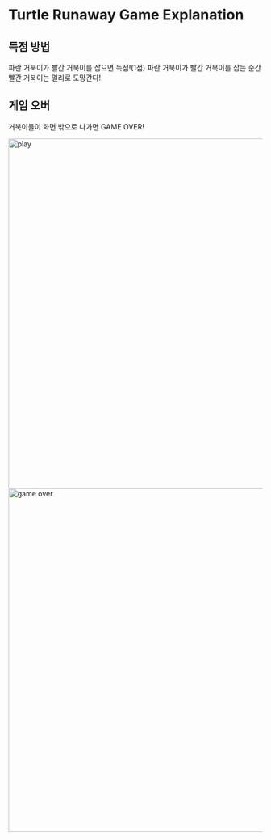 # Turtle Runaway Game Explanation

## 득점 방법
파란 거북이가 빨간 거북이를 잡으면 득점!(1점)
파란 거북이가 빨간 거북이를 잡는 순간 빨간 거북이는 멀리로 도망간다!

## 게임 오버
거북이들이 화면 밖으로 나가면 GAME OVER!

<img width="692" alt="play" src="https://github.com/user-attachments/assets/ee1422c4-4af8-4ed3-8aa0-90c3009be6ee">
<img width="680" alt="game over" src="https://github.com/user-attachments/assets/0b862bf7-5d6b-44a0-93f5-3710a0d8a7e8">
